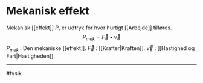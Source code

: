 # Mekanisk effekt
Mekanisk [[effekt]] $P$, er udtryk for hvor hurtigt [[Arbejde]] tilføres.
$$P_{mek} = \vec{F} \bullet \vec{v}$$
$P_{mek}$ : Den mekaniske [[effekt]].
$\vec{F}$ : [[Krafter|Kraften]].
$\vec{v}$ : [[Hastighed og Fart|Hastigheden]].

---
#fysik